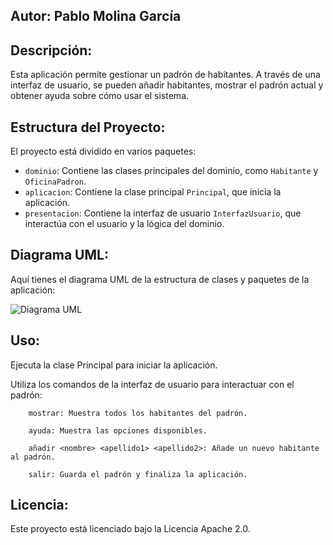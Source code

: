 ## Autor: Pablo Molina García

## Descripción:
Esta aplicación permite gestionar un padrón de habitantes. A través de una interfaz de usuario, se pueden añadir habitantes, mostrar el padrón actual y obtener ayuda sobre cómo usar el sistema.

## Estructura del Proyecto:
El proyecto está dividido en varios paquetes:
- `dominio`: Contiene las clases principales del dominio, como `Habitante` y `OficinaPadron`.
- `aplicacion`: Contiene la clase principal `Principal`, que inicia la aplicación.
- `presentacion`: Contiene la interfaz de usuario `InterfazUsuario`, que interactúa con el usuario y la lógica del dominio.

## Diagrama UML:
Aquí tienes el diagrama UML de la estructura de clases y paquetes de la aplicación:

![Diagrama UML](Diagrama_UML.png)


## Uso:
Ejecuta la clase Principal para iniciar la aplicación.

Utiliza los comandos de la interfaz de usuario para interactuar con el padrón:

        mostrar: Muestra todos los habitantes del padrón.

        ayuda: Muestra las opciones disponibles.

        añadir <nombre> <apellido1> <apellido2>: Añade un nuevo habitante al padrón.

        salir: Guarda el padrón y finaliza la aplicación.

## Licencia:
Este proyecto está licenciado bajo la Licencia Apache 2.0.
